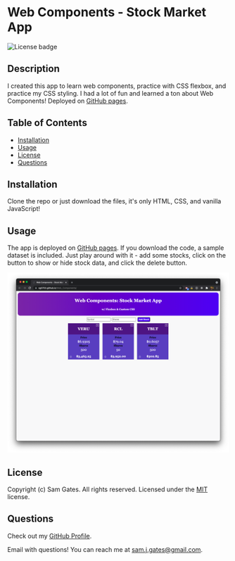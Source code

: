 # Web Components - Stock Market App

![License badge](https://img.shields.io/badge/license-MIT-green)

## Description

I created this app to learn web components, practice with CSS flexbox, and practice my CSS styling. I had a lot of fun and learned a ton about Web Components! Deployed on [GitHub pages](https://sg0703.github.io/Web_Components/).

## Table of Contents

- [Installation](#installation)
- [Usage](#usage)
- [License](#license)
- [Questions](#questions)

## Installation

Clone the repo or just download the files, it's only HTML, CSS, and vanilla JavaScript!

## Usage

The app is deployed on [GitHub pages](https://sg0703.github.io/Web_Components/). If you download the code, a sample dataset is included. Just play around with it - add some stocks, click on the button to show or hide stock data, and click the delete button.

![Screenshot 1](readme/screen1.png)

## License

Copyright (c) Sam Gates. All rights reserved.
Licensed under the [MIT](https://opensource.org/licenses/MIT) license.

## Questions

Check out my [GitHub Profile](https://github.com/sg0703).

Email with questions! You can reach me at sam.j.gates@gmail.com.
